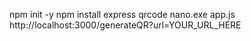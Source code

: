 npm init -y
npm install express qrcode
nano.exe app.js
http://localhost:3000/generateQR?url=YOUR_URL_HERE
